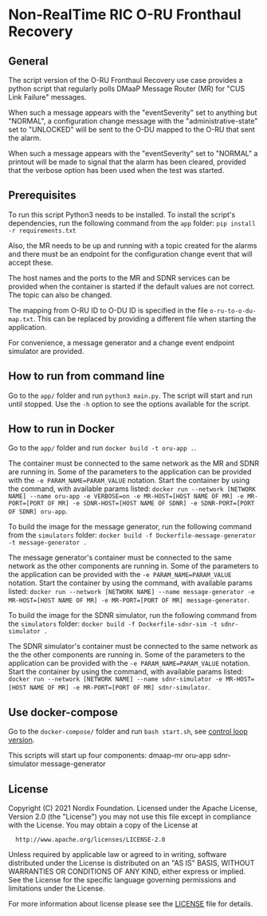 # Non-RealTime RIC O-RU Fronthaul Recovery

## General

The script version of the O-RU Fronthaul Recovery use case provides a python script that regularly polls DMaaP Message Router (MR) for "CUS Link Failure"
messages.

When such a message appears with the "eventSeverity" set to anything but "NORMAL", a configuration change message with the
"administrative-state" set to "UNLOCKED" will be sent to the O-DU mapped to the O-RU that sent the alarm.

When such a message appears with the "eventSeverity" set to "NORMAL" a printout will be made to signal that the
alarm has been cleared, provided that the verbose option has been used when the test was started.

## Prerequisites

To run this script Python3 needs to be installed. To install the script's dependencies, run the following command from
the `app` folder: `pip install -r requirements.txt`

Also, the MR needs to be up and running with a topic created for the alarms and there must be an endpoint for the
configuration change event that will accept these.

The host names and the ports to the MR and SDNR services can be provided when the container is started if the default
values are not correct. The topic can also be changed.

The mapping from O-RU ID to O-DU ID is specified in the file `o-ru-to-o-du-map.txt`. This can be replaced by providing
a different file when starting the application.

For convenience, a message generator and a change event endpoint simulator are provided.

## How to run from command line

Go to the `app/` folder and run `python3 main.py`. The script will start and run until stopped. Use the `-h` option to
see the options available for the script.

## How to run in Docker

Go to the `app/` folder and run `docker build -t oru-app .`.

The container must be connected to the same network as the MR and SDNR are running in. Some of the parameters to the application
can be provided with the `-e PARAM_NAME=PARAM_VALUE` notation. Start the container by using the command, with available params listed:
 `docker run --network [NETWORK NAME] --name oru-app -e VERBOSE=on -e MR-HOST=[HOST NAME OF MR] -e MR-PORT=[PORT OF MR] -e SDNR-HOST=[HOST NAME OF SDNR] -e SDNR-PORT=[PORT OF SDNR] oru-app`.

To build the image for the message generator, run the following command from the `simulators` folder:
`docker build -f Dockerfile-message-generator -t message-generator .`

The message generator's container must be connected to the same network as the other components are running in. Some of the
parameters to the application can be provided with the `-e PARAM_NAME=PARAM_VALUE` notation. Start the container by
using the command, with available params listed:
 `docker run --network [NETWORK NAME] --name message-generator -e MR-HOST=[HOST NAME OF MR] -e MR-PORT=[PORT OF MR] message-generator`.

To build the image for the SDNR simulator, run the following command from the `simulators` folder:
`docker build -f Dockerfile-sdnr-sim -t sdnr-simulator .`

The SDNR simulator's container must be connected to the same network as the the other components are running in. Some of the
parameters to the application can be provided with the `-e PARAM_NAME=PARAM_VALUE` notation. Start the container by
using the command, with available params listed:
 `docker run --network [NETWORK NAME] --name sdnr-simulator -e MR-HOST=[HOST NAME OF MR] -e MR-PORT=[PORT OF MR] sdnr-simulator`.

## Use docker-compose

Go to the `docker-compose/` folder and run `bash start.sh`, see [control loop version](docker-compose-controlloop/README.md).

This scripts will start up four components:
dmaap-mr
oru-app
sdnr-simulator
message-generator

## License

Copyright (C) 2021 Nordix Foundation.
Licensed under the Apache License, Version 2.0 (the "License")
you may not use this file except in compliance with the License.
You may obtain a copy of the License at

      http://www.apache.org/licenses/LICENSE-2.0

Unless required by applicable law or agreed to in writing, software
distributed under the License is distributed on an "AS IS" BASIS,
WITHOUT WARRANTIES OR CONDITIONS OF ANY KIND, either express or implied.
See the License for the specific language governing permissions and
limitations under the License.

For more information about license please see the [LICENSE](LICENSE.txt) file for details.
